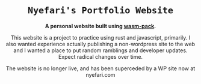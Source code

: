 <div align="center">

  <h1><code>Nyefari's Portfolio Website</code></h1>

  <strong>A personal website built using <a href="https://github.com/rustwasm/wasm-pack">wasm-pack</a>.</strong>

  This website is a project to practice using rust and javascript, primarily. I also wanted experience actually publishing a non-wordpress site to the web and I wanted a place to put random ramblings and developer updates. Expect radical changes over time. 

  The website is no longer live, and has been superceded by a WP site now at nyefari.com

</div>
